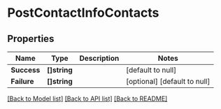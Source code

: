 # PostContactInfoContacts

## Properties
Name | Type | Description | Notes
------------ | ------------- | ------------- | -------------
**Success** | **[]string** |  | [default to null]
**Failure** | **[]string** |  | [optional] [default to null]

[[Back to Model list]](../README.md#documentation-for-models) [[Back to API list]](../README.md#documentation-for-api-endpoints) [[Back to README]](../README.md)


